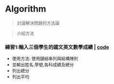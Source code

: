 # Algorithm
> 討論解決問題的方法論

> 介紹方法

### 練習1:輸入三個學生的國文英文數學成績 | [code](https://github.com/shawnhuang125/algroithm/blob/main/practice1.md)
  - 使用方法: 使用鏈結串列與結構陣列
  - 並輸出姓名,學號,各科成績及總分
  - 列出總分
  - 列出平均
	
